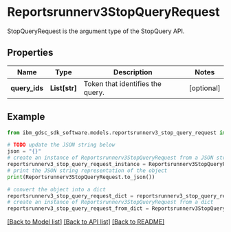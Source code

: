 # Reportsrunnerv3StopQueryRequest

StopQueryRequest is the argument type of the StopQuery API.

## Properties

Name | Type | Description | Notes
------------ | ------------- | ------------- | -------------
**query_ids** | **List[str]** | Token that identifies the query. | [optional] 

## Example

```python
from ibm_gdsc_sdk_software.models.reportsrunnerv3_stop_query_request import Reportsrunnerv3StopQueryRequest

# TODO update the JSON string below
json = "{}"
# create an instance of Reportsrunnerv3StopQueryRequest from a JSON string
reportsrunnerv3_stop_query_request_instance = Reportsrunnerv3StopQueryRequest.from_json(json)
# print the JSON string representation of the object
print(Reportsrunnerv3StopQueryRequest.to_json())

# convert the object into a dict
reportsrunnerv3_stop_query_request_dict = reportsrunnerv3_stop_query_request_instance.to_dict()
# create an instance of Reportsrunnerv3StopQueryRequest from a dict
reportsrunnerv3_stop_query_request_from_dict = Reportsrunnerv3StopQueryRequest.from_dict(reportsrunnerv3_stop_query_request_dict)
```
[[Back to Model list]](../README.md#documentation-for-models) [[Back to API list]](../README.md#documentation-for-api-endpoints) [[Back to README]](../README.md)


